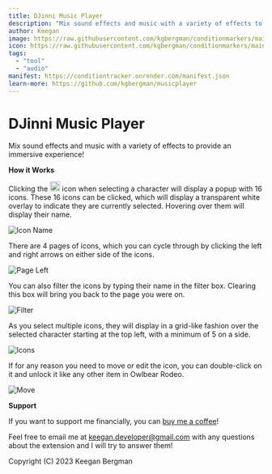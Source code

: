 ```yaml
---
title: DJinni Music Player
description: "Mix sound effects and music with a variety of effects to provide an immersive experience!"
author: Keegan
image: https://raw.githubusercontent.com/kgbergman/conditionmarkers/main/docs/header.jpg
icon: https://raw.githubusercontent.com/kgbergman/conditionmarkers/main/public/logo.png
tags:
  - "tool"
  - "audio"
manifest: https://conditiontracker.onrender.com/manifest.json
learn-more: https://github.com/kgbergman/musicplayer
---
```


# DJinni Music Player

Mix sound effects and music with a variety of effects to provide an immersive experience!

**How it Works**

Clicking the <img src="https://raw.githubusercontent.com/kgbergman/conditionmarkers/main/src/icon.svg" width=20 alt="Condition Marker Icon"> icon when selecting a character will display a popup with 16 icons.
These 16 icons can be clicked, which will display a transparent white overlay to indicate they are currently selected. Hovering over them will display their name. 

![Icon Name](https://raw.githubusercontent.com/kgbergman/conditionmarkers/main/docs/iconname.jpg)


There are 4 pages of icons, which you can cycle through by clicking the left and right arrows on either side of the icons.

![Page Left](https://raw.githubusercontent.com/kgbergman/conditionmarkers/main/docs/pageleft.jpg)


You can also filter the icons by typing their name in the filter box. Clearing this box will bring you back to the page you were on.

![Filter](https://raw.githubusercontent.com/kgbergman/conditionmarkers/main/docs/filter.jpg)


As you select multiple icons, they will display in a grid-like fashion over the selected character starting at the top left, with a minimum of 5 on a side.

![Icons](https://raw.githubusercontent.com/kgbergman/conditionmarkers/main/docs/icongrid.jpg)


If for any reason you need to move or edit the icon, you can double-click on it and unlock it like any other item in Owlbear Rodeo.

![Move](https://raw.githubusercontent.com/kgbergman/conditionmarkers/main/docs/move.jpg)


**Support**

If you want to support me financially, you can [buy me a coffee](https://www.buymeacoffee.com/keegandev)!

Feel free to email me at keegan.developer@gmail.com with any questions about the extension and I will try to answer them!

Copyright (C) 2023 Keegan Bergman
